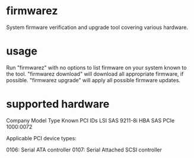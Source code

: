 firmwarez
=========

System firmware verification and upgrade tool covering various hardware.

usage
=====

Run "firmwarez" with no options to list firmware on your system known to the
tool. "firmwarez download" will download all appropriate firmware, if possible.
"firmwarez upgrade" will apply all possible firmware updates.

supported hardware
==================

Company Model                               Type        Known PCI IDs
LSI     SAS 9211-8i HBA                     SAS PCIe    1000:0072

Applicable PCI device types:

 0106: Serial ATA controller
 0107: Serial Attached SCSI controller
